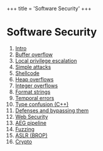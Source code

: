 +++
title = 'Software Security'
+++
# Software Security
1. [Intro](intro)
2. [Buffer overflow](buffer-overflow)
3. [Local privilege escalation](local-privilege-escalation)
4. [Simple attacks](simple-attacks)
5. [Shellcode](shellcode)
6. [Heap overflows](heap-overflows.md)
7. [Integer overflows](integer-overflows)
8. [Format strings](format-strings)
9. [Temporal errors](temporal-errors)
10. [Type confusion (C++)](type-confusion-cpp)
11. [Defenses and bypassing them](defenses-and-bypassing-them)
12. [Web Security](web-security)
13. [AEG pipeline](aeg-pipeline)
14. [Fuzzing](fuzzing)
15. [ASLR (BROP)](aslr-brop)
16. [Crypto](crypto)
